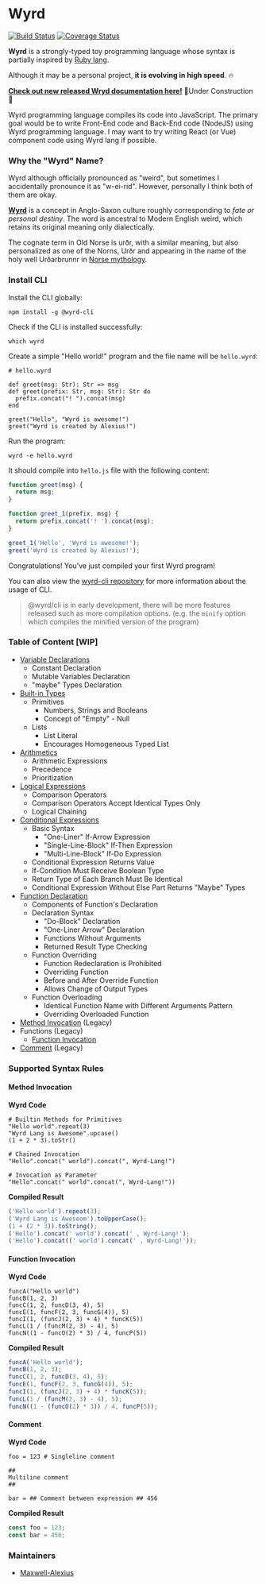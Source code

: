 # Wyrd

[![Build Status](https://travis-ci.org/Maxwell-Alexius/Wyrd-Lang.svg?branch=master)](https://travis-ci.org/Maxwell-Alexius/Wyrd-Lang) [![Coverage Status](https://coveralls.io/repos/github/Maxwell-Alexius/Wyrd/badge.svg?branch=master)](https://coveralls.io/github/Maxwell-Alexius/Wyrd?branch=master)

**Wyrd** is a strongly-typed toy programming language whose syntax is partially inspired by [Ruby lang](https://www.ruby-lang.org/en/).

Although it may be a personal project, **it is evolving in high speed**. 🔥

[**Check out new released Wryd documentation here!**](https://maxwell-alexius.gitbook.io/wyrd/) 🚧Under Construction 🚧

Wyrd programming language compiles its code into JavaScript. The primary goal would be to write Front-End code and Back-End code \(NodeJS\) using Wyrd programming language. I may want to try writing React \(or Vue\) component code using Wyrd lang if possible.

### Why the "Wyrd" Name?

Wyrd although officially pronounced as "weird", but sometimes I accidentally pronounce it as "w-ei-rid". However, personally I think both of them are okay.

[**Wyrd**](https://en.wikipedia.org/wiki/Wyrd) is a concept in Anglo-Saxon culture roughly corresponding to _fate or personal destiny_. The word is ancestral to Modern English weird, which retains its original meaning only dialectically.

The cognate term in Old Norse is urðr, with a similar meaning, but also personalized as one of the Norns, Urðr and appearing in the name of the holy well Urðarbrunnr in [Norse mythology](https://en.wikipedia.org/wiki/Norse_mythology).

### Install CLI

Install the CLI globally:

```text
npm install -g @wyrd-cli
```

Check if the CLI is installed successfully:

```text
which wyrd
```

Create a simple "Hello world!" program and the file name will be `hello.wyrd`:

```text
# hello.wyrd

def greet(msg: Str): Str => msg
def greet(prefix: Str, msg: Str): Str do
  prefix.concat("! ").concat(msg)
end

greet("Hello", "Wyrd is awesome!")
greet("Wyrd is created by Alexius!")
```

Run the program:

```text
wyrd -e hello.wyrd
```

It should compile into `hello.js` file with the following content:

```javascript
function greet(msg) {
  return msg;
}

function greet_1(prefix, msg) {
  return prefix.concat('! ').concat(msg);
}

greet_1('Hello', 'Wyrd is awesome!');
greet('Wyrd is created by Alexius!');
```

Congratulations! You've just compiled your first Wyrd program!

You can also view the [wyrd-cli repository](https://github.com/Maxwell-Alexius/wyrd-cli) for more information about the usage of CLI.

> @wyrd/cli is in early development, there will be more features released such as more compilation options. \(e.g. the `minify` option which compiles the minified version of the program\)

### Table of Content \[WIP\]

* [Variable Declarations](https://maxwell-alexius.gitbook.io/wyrd/wyrd-syntax-rules/variable-declarations)
  * Constant Declaration
  * Mutable Variables Declaration
  * "maybe" Types Declaration
* [Built-in Types](https://maxwell-alexius.gitbook.io/wyrd/wyrd-syntax-rules/built-in-types)
  * Primitives
    * Numbers, Strings and Booleans
    * Concept of "Empty" - Null
  * Lists
    * List Literal
    * Encourages Homogeneous Typed List
* [Arithmetics](https://maxwell-alexius.gitbook.io/wyrd/wyrd-syntax-rules/arithmetics)
  * Arithmetic Expressions
  * Precedence
  * Prioritization
* [Logical Expressions](https://maxwell-alexius.gitbook.io/wyrd/wyrd-syntax-rules/logical-expressions)
  * Comparison Operators
  * Comparison Operators Accept Identical Types Only
  * Logical Chaining
* [Conditional Expressions](https://maxwell-alexius.gitbook.io/wyrd/wyrd-syntax-rules/conditional-expressions)
  * Basic Syntax
    * "One-Liner" If-Arrow Expression
    * "Single-Line-Block" If-Then Expression
    * "Multi-Line-Block" If-Do Expression
  * Conditional Expression Returns Value
  * If-Condition Must Receive Boolean Type
  * Return Type of Each Branch Must Be Identical
  * Conditional Expression Without Else Part Returns "Maybe" Types
* [Function Declaration](https://maxwell-alexius.gitbook.io/wyrd/wyrd-syntax-rules/function-declaration)
  * Components of Function's Declaration
  * Declaration Syntax
    * "Do-Block" Declaration
    * "One-Liner Arrow" Declaration
    * Functions Without Arguments
    * Returned Result Type Checking
  * Function Overriding
    * Function Redeclaration is Prohibited
    * Overriding Function
    * Before and After Override Function
    * Allows Change of Output Types
  * Function Overloading
    * Identical Function Name with Different Arguments Pattern
    * Overriding Overloaded Function
* [Method Invocation](https://github.com/Maxwell-Alexius/Wyrd-Lang#method-invocation) \(Legacy\)
* Functions \(Legacy\)
  * [Function Invocation](https://github.com/Maxwell-Alexius/Wyrd-Lang#function-invocation)
* [Comment](https://github.com/Maxwell-Alexius/Wyrd-Lang#comment) \(Legacy\)

### Supported Syntax Rules

#### Method Invocation

**Wyrd Code**

```text
# Builtin Methods for Primitives
"Hello world".repeat(3)
"Wyrd Lang is Awesome".upcase()
(1 + 2 * 3).toStr()

# Chained Invocation
"Hello".concat(" world").concat(", Wyrd-Lang!")

# Invocation as Parameter
"Hello".concat(" world".concat(", Wyrd-Lang!"))
```

**Compiled Result**

```javascript
('Hello world').repeat(3);
('Wyrd Lang is Aweseom').toUpperCase();
(1 + (2 * 3)).toString();
('Hello').concat(' world').concat(' , Wyrd-Lang!');
('Hello').concat((' world').concat(' , Wyrd-Lang!'));
```

#### Function Invocation

**Wyrd Code**

```text
funcA("Hello world")
funcB(1, 2, 3)
funcC(1, 2, funcD(3, 4), 5)
funcE(1, funcF(2, 3, funcG(4)), 5)
funcI(1, (funcJ(2, 3) + 4) * funcK(5))
funcL(1 / (funcM(2, 3) - 4), 5)
funcN((1 - funcO(2) * 3) / 4, funcP(5))
```

**Compiled Result**

```javascript
funcA('Hello world');
funcB(1, 2, 3);
funcC(1, 2, funcD(3, 4), 5);
funcE(1, funcF(2, 3, funcG(4)), 5);
funcI(1, (funcJ(2, 3) + 4) * funcK(5));
funcL(1 / (funcM(2, 3) - 4), 5);
funcN((1 - (funcO(2) * 3)) / 4, funcP(5));
```

#### Comment

**Wyrd Code**

```text
foo = 123 # Singleline comment

##
Multiline comment
##

bar = ## Comment between expression ## 456
```

**Compiled Result**

```javascript
const foo = 123;
const bar = 456;
```

### Maintainers

* [Maxwell-Alexius](https://github.com/Maxwell-Alexius)

